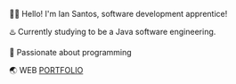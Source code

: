 👨‍💻 Hello! I'm Ian Santos, software development apprentice!

♨️ Currently studying to be a Java software engineering.

🔭 Passionate about programming

🌏 WEB [PORTFOLIO](https://portfolio-ian-gamma.vercel.app/)

